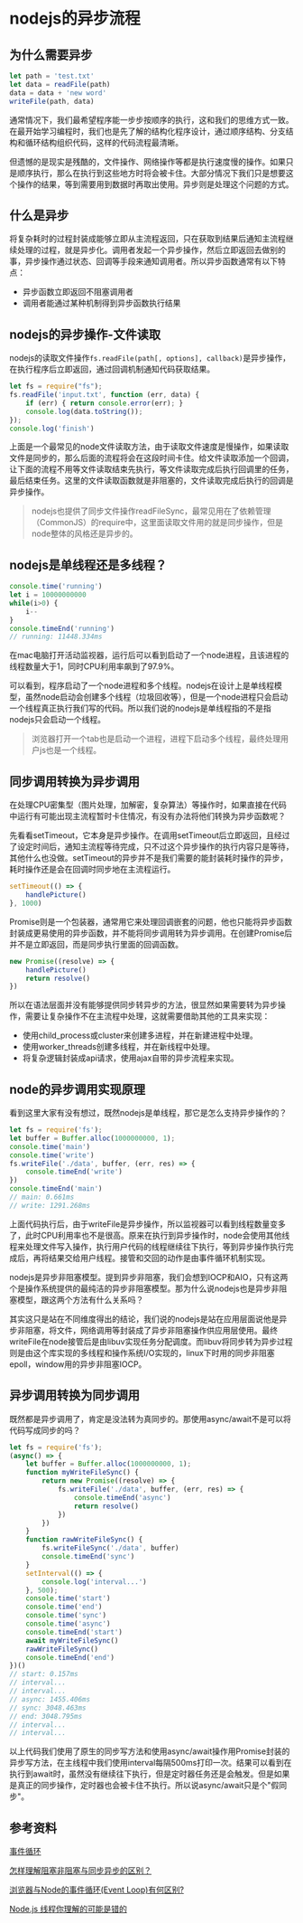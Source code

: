 # nodejs的异步流程

## 为什么需要异步
```js
let path = 'test.txt'
let data = readFile(path)
data = data + 'new word'
writeFile(path, data)
```
通常情况下，我们最希望程序能一步步按顺序的执行，这和我们的思维方式一致。在最开始学习编程时，我们也是先了解的结构化程序设计，通过顺序结构、分支结构和循环结构组织代码，这样的代码流程最清晰。

但遗憾的是现实是残酷的，文件操作、网络操作等都是执行速度慢的操作。如果只是顺序执行，那么在执行到这些地方时将会被卡住。大部分情况下我们只是想要这个操作的结果，等到需要用到数据时再取出使用。异步则是处理这个问题的方式。

## 什么是异步
将复杂耗时的过程封装成能够立即从主流程返回，只在获取到结果后通知主流程继续处理的过程，就是异步化。调用者发起一个异步操作，然后立即返回去做别的事，异步操作通过状态、回调等手段来通知调用者。所以异步函数通常有以下特点：
- 异步函数立即返回不阻塞调用者
- 调用者能通过某种机制得到异步函数执行结果

## nodejs的异步操作-文件读取
nodejs的读取文件操作`fs.readFile(path[, options], callback)`是异步操作，在执行程序后立即返回，通过回调机制通知代码获取结果。
```js
let fs = require("fs");
fs.readFile('input.txt', function (err, data) {
    if (err) { return console.error(err); }
    console.log(data.toString());
});
console.log('finish')
```
上面是一个最常见的node文件读取方法，由于读取文件速度是慢操作，如果读取文件是同步的，那么后面的流程将会在这段时间卡住。给文件读取添加一个回调，让下面的流程不用等文件读取结束先执行，等文件读取完成后执行回调里的任务，最后结束任务。这里的文件读取函数就是非阻塞的，文件读取完成后执行的回调是异步操作。

> nodejs也提供了同步文件操作readFileSync，最常见用在了依赖管理（CommonJS）的require中，这里面读取文件用的就是同步操作，但是node整体的风格还是异步的。

## nodejs是单线程还是多线程？
```js
console.time('running')
let i = 10000000000
while(i>0) {
    i--
}
console.timeEnd('running')
// running: 11448.334ms
```
在mac电脑打开活动监视器，运行后可以看到启动了一个node进程，且该进程的线程数量大于1，同时CPU利用率飙到了97.9%。

可以看到，程序启动了一个node进程和多个线程。nodejs在设计上是单线程模型，虽然node启动会创建多个线程（垃圾回收等），但是一个node进程只会启动一个线程真正执行我们写的代码。所以我们说的nodejs是单线程指的不是指nodejs只会启动一个线程。

> 浏览器打开一个tab也是启动一个进程，进程下启动多个线程，最终处理用户js也是一个线程。

## 同步调用转换为异步调用
在处理CPU密集型（图片处理，加解密，复杂算法）等操作时，如果直接在代码中运行有可能出现主流程暂时卡住情况，有没有办法将他们转换为异步函数呢？

先看看setTimeout，它本身是异步操作。在调用setTimeout后立即返回，且经过了设定时间后，通知主流程等待完成，只不过这个异步操作的执行内容只是等待，其他什么也没做。setTimeout的异步并不是我们需要的能封装耗时操作的异步，耗时操作还是会在回调时同步地在主流程运行。
```js
setTimeout(() => {
    handlePicture()
}, 1000)
```

Promise则是一个包装器，通常用它来处理回调嵌套的问题，他也只能将异步函数封装成更易使用的异步函数，并不能将同步调用转为异步调用。在创建Promise后并不是立即返回，而是同步执行里面的回调函数。
```js
new Promise((resolve) => {
    handlePicture()
    return resolve()
})
```

所以在语法层面并没有能够提供同步转异步的方法，很显然如果需要转为异步操作，需要让复杂操作不在主流程中处理，这就需要借助其他的工具来实现：
- 使用child_process或cluster来创建多进程，并在新建进程中处理。
- 使用worker_threads创建多线程，并在新线程中处理。
- 将复杂逻辑封装成api请求，使用ajax自带的异步流程来实现。

## node的异步调用实现原理
看到这里大家有没有想过，既然nodejs是单线程，那它是怎么支持异步操作的？
```js
let fs = require('fs');
let buffer = Buffer.alloc(1000000000, 1);
console.time('main')
console.time('write')
fs.writeFile('./data', buffer, (err, res) => {
    console.timeEnd('write')
})
console.timeEnd('main')
// main: 0.661ms
// write: 1291.268ms
```
上面代码执行后，由于writeFile是异步操作，所以监视器可以看到线程数量变多了，此时CPU利用率也不是很高。原来在执行到异步操作时，node会使用其他线程来处理文件写入操作，执行用户代码的线程继续往下执行，等到异步操作执行完成后，再将结果交给用户线程。接管和交回的动作是由事件循环机制实现。

nodejs是异步非阻塞模型。提到异步非阻塞，我们会想到IOCP和AIO，只有这两个是操作系统提供的最纯洁的异步非阻塞模型。那为什么说nodejs也是异步非阻塞模型，跟这两个方法有什么关系吗？

其实这只是站在不同维度得出的结论，我们说的nodejs是站在应用层面说他是异步非阻塞，将文件，网络调用等封装成了异步非阻塞操作供应用层使用。最终writeFile在node接管后是由libuv实现任务分配调度。而libuv将同步转为异步过程则是由这个库实现的多线程和操作系统I/O实现的，linux下时用的同步非阻塞epoll，window用的异步非阻塞IOCP。

## 异步调用转换为同步调用
既然都是异步调用了，肯定是没法转为真同步的。那使用async/await不是可以将代码写成同步的吗？
```js
let fs = require('fs');
(async() => {
    let buffer = Buffer.alloc(1000000000, 1);
    function myWriteFileSync() {
        return new Promise((resolve) => {
            fs.writeFile('./data', buffer, (err, res) => {
                console.timeEnd('async')
                return resolve()
            })
        })
    }
    function rawWriteFileSync() {
        fs.writeFileSync('./data', buffer)
        console.timeEnd('sync')
    }
    setInterval(() => {
        console.log('interval...')
    }, 500);
    console.time('start')
    console.time('end')
    console.time('sync')
    console.time('async')
    console.timeEnd('start')
    await myWriteFileSync()
    rawWriteFileSync()
    console.timeEnd('end')
})()
// start: 0.157ms
// interval...
// interval...
// async: 1455.406ms
// sync: 3048.463ms
// end: 3048.795ms
// interval...
// interval...
```
以上代码我们使用了原生的同步写方法和使用async/await操作用Promise封装的异步写方法，在主线程中我们使用interval每隔500ms打印一次。结果可以看到在执行到await时，虽然没有继续往下执行，但是定时器任务还是会触发。但是如果是真正的同步操作，定时器也会被卡住不执行。所以说async/await只是个"假同步"。

## 参考资料
[事件循环](https://nodejs.org/en/docs/guides/event-loop-timers-and-nexttick/)

[怎样理解阻塞非阻塞与同步异步的区别？](https://www.zhihu.com/question/19732473)

[浏览器与Node的事件循环(Event Loop)有何区别?](https://www.jianshu.com/p/ca723144102b)

[Node.js 线程你理解的可能是错的](https://segmentfault.com/a/1190000015262294)
